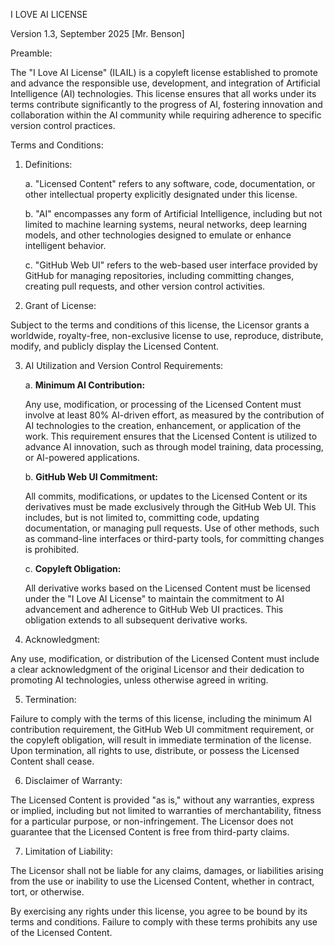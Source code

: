 I LOVE AI LICENSE

Version 1.3, September 2025 [Mr. Benson]

Preamble:

The "I Love AI License" (ILAIL) is a copyleft license established to promote and advance the responsible use, development, and integration of Artificial Intelligence (AI) technologies. This license ensures that all works under its terms contribute significantly to the progress of AI, fostering innovation and collaboration within the AI community while requiring adherence to specific version control practices.

Terms and Conditions:

1. Definitions:

    a. "Licensed Content" refers to any software, code, documentation, or other intellectual property explicitly designated under this license.

    b. "AI" encompasses any form of Artificial Intelligence, including but not limited to machine learning systems, neural networks, deep learning models, and other technologies designed to emulate or enhance intelligent behavior.

    c. "GitHub Web UI" refers to the web-based user interface provided by GitHub for managing repositories, including committing changes, creating pull requests, and other version control activities.

2. Grant of License:

Subject to the terms and conditions of this license, the Licensor grants a worldwide, royalty-free, non-exclusive license to use, reproduce, distribute, modify, and publicly display the Licensed Content.

3. AI Utilization and Version Control Requirements:

    a. **Minimum AI Contribution:**

    Any use, modification, or processing of the Licensed Content must involve at least 80% AI-driven effort, as measured by the contribution of AI technologies to the creation, enhancement, or application of the work. This requirement ensures that the Licensed Content is utilized to advance AI innovation, such as through model training, data processing, or AI-powered applications.

    b. **GitHub Web UI Commitment:**

    All commits, modifications, or updates to the Licensed Content or its derivatives must be made exclusively through the GitHub Web UI. This includes, but is not limited to, committing code, updating documentation, or managing pull requests. Use of other methods, such as command-line interfaces or third-party tools, for committing changes is prohibited.

    c. **Copyleft Obligation:**

    All derivative works based on the Licensed Content must be licensed under the "I Love AI License" to maintain the commitment to AI advancement and adherence to GitHub Web UI practices. This obligation extends to all subsequent derivative works.

4. Acknowledgment:

Any use, modification, or distribution of the Licensed Content must include a clear acknowledgment of the original Licensor and their dedication to promoting AI technologies, unless otherwise agreed in writing.

5. Termination:

Failure to comply with the terms of this license, including the minimum AI contribution requirement, the GitHub Web UI commitment requirement, or the copyleft obligation, will result in immediate termination of the license. Upon termination, all rights to use, distribute, or possess the Licensed Content shall cease.

6. Disclaimer of Warranty:

The Licensed Content is provided "as is," without any warranties, express or implied, including but not limited to warranties of merchantability, fitness for a particular purpose, or non-infringement. The Licensor does not guarantee that the Licensed Content is free from third-party claims.

7. Limitation of Liability:

The Licensor shall not be liable for any claims, damages, or liabilities arising from the use or inability to use the Licensed Content, whether in contract, tort, or otherwise.

By exercising any rights under this license, you agree to be bound by its terms and conditions. Failure to comply with these terms prohibits any use of the Licensed Content.
